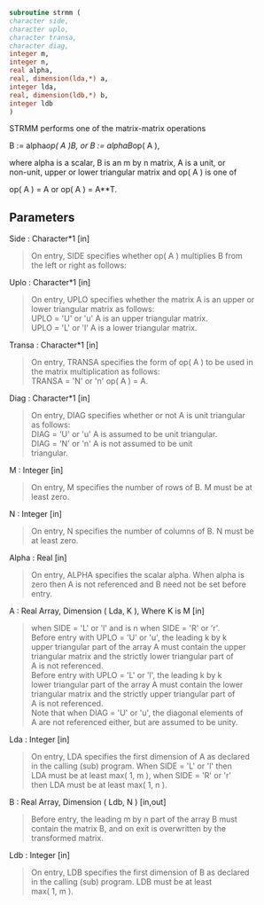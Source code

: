 ```fortran  
subroutine strmm (  
character side,  
character uplo,  
character transa,  
character diag,  
integer m,  
integer n,  
real alpha,  
real, dimension(lda,*) a,  
integer lda,  
real, dimension(ldb,*) b,  
integer ldb  
)  
```  
  
STRMM  performs one of the matrix-matrix operations  
  
B := alpha*op( A )*B,   or   B := alpha*B*op( A ),  
  
where  alpha  is a scalar,  B  is an m by n matrix,  A  is a unit, or  
non-unit,  upper or lower triangular matrix  and  op( A )  is one  of  
  
op( A ) = A   or   op( A ) = A**T.  
  
## Parameters  
Side : Character*1 [in]  
> On entry,  SIDE specifies whether  op( A ) multiplies B from  
> the left or right as follows:  
  
Uplo : Character*1 [in]  
> On entry, UPLO specifies whether the matrix A is an upper or  
> lower triangular matrix as follows:  
> UPLO = 'U' or 'u'   A is an upper triangular matrix.  
> UPLO = 'L' or 'l'   A is a lower triangular matrix.  
  
Transa : Character*1 [in]  
> On entry, TRANSA specifies the form of op( A ) to be used in  
> the matrix multiplication as follows:  
> TRANSA = 'N' or 'n'   op( A ) = A.  
  
Diag : Character*1 [in]  
> On entry, DIAG specifies whether or not A is unit triangular  
> as follows:  
> DIAG = 'U' or 'u'   A is assumed to be unit triangular.  
> DIAG = 'N' or 'n'   A is not assumed to be unit  
> triangular.  
  
M : Integer [in]  
> On entry, M specifies the number of rows of B. M must be at  
> least zero.  
  
N : Integer [in]  
> On entry, N specifies the number of columns of B.  N must be  
> at least zero.  
  
Alpha : Real [in]  
> On entry,  ALPHA specifies the scalar  alpha. When  alpha is  
> zero then  A is not referenced and  B need not be set before  
> entry.  
  
A : Real Array, Dimension ( Lda, K ), Where K is M [in]  
> when  SIDE = 'L' or 'l'  and is  n  when  SIDE = 'R' or 'r'.  
> Before entry  with  UPLO = 'U' or 'u',  the  leading  k by k  
> upper triangular part of the array  A must contain the upper  
> triangular matrix  and the strictly lower triangular part of  
> A is not referenced.  
> Before entry  with  UPLO = 'L' or 'l',  the  leading  k by k  
> lower triangular part of the array  A must contain the lower  
> triangular matrix  and the strictly upper triangular part of  
> A is not referenced.  
> Note that when  DIAG = 'U' or 'u',  the diagonal elements of  
> A  are not referenced either,  but are assumed to be  unity.  
  
Lda : Integer [in]  
> On entry, LDA specifies the first dimension of A as declared  
> in the calling (sub) program.  When  SIDE = 'L' or 'l'  then  
> LDA  must be at least  max( 1, m ),  when  SIDE = 'R' or 'r'  
> then LDA must be at least max( 1, n ).  
  
B : Real Array, Dimension ( Ldb, N ) [in,out]  
> Before entry,  the leading  m by n part of the array  B must  
> contain the matrix  B,  and  on exit  is overwritten  by the  
> transformed matrix.  
  
Ldb : Integer [in]  
> On entry, LDB specifies the first dimension of B as declared  
> in  the  calling  (sub)  program.   LDB  must  be  at  least  
> max( 1, m ).  
  

